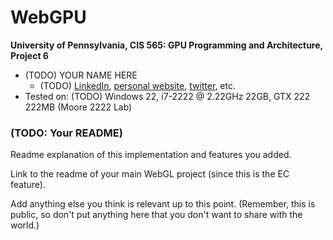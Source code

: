 WebGPU
======================
**University of Pennsylvania, CIS 565: GPU Programming and Architecture, Project 6**

* (TODO) YOUR NAME HERE
  * (TODO) [LinkedIn](), [personal website](), [twitter](), etc.
* Tested on: (TODO) Windows 22, i7-2222 @ 2.22GHz 22GB, GTX 222 222MB (Moore 2222 Lab)

### (TODO: Your README)

Readme explanation of this implementation and features you added.

Link to the readme of your main WebGL project (since this is the EC feature).

Add anything else you think is relevant up to this point.
(Remember, this is public, so don't put anything here that you don't want to share with the world.)
